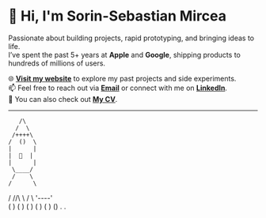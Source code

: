 # 👋 Hi, I'm Sorin-Sebastian Mircea

Passionate about building projects, rapid prototyping, and bringing ideas to life.  
I’ve spent the past 5+ years at **Apple** and **Google**, shipping products to hundreds of millions of users.  

🌐 **[Visit my website](http://sorinmircea.com)** to explore my past projects and side experiments.  
📫 Feel free to reach out via **[Email](mailto:mircea.sorin.sebastian@gmail.com)** or connect with me on **[LinkedIn](https://www.linkedin.com/in/sorinmircea)**.  
📄 You can also check out **[My CV](https://drive.google.com/file/d/1WpGSTFAjUqtit-jih57G5vpAveJKnheg/view)**.  

---

       /\    
      /  \   
     /++++\  
    /  ()  \ 
    |      | 
    |  🚀  | 
    |      | 
     \____/  
     /    \  
    /      \ 
   /  /\/\  \ 
    /      \ 
     '----'  
      (  )
     (    )
    (      )
     (    )
      (  )
       ()
        .
        .
